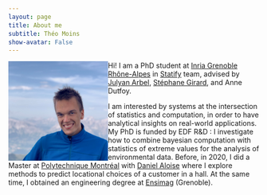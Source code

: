 ```yaml
---
layout: page
title: About me
subtitle: Théo Moins
show-avatar: False
---
```


<img style="float: left;" src="/assets/img/IMG_7998_carree.png" width="200">


Hi! I am a PhD student at [Inria Grenoble Rhône-Alpes](https://www.inria.fr/fr/centre-inria-grenoble-rhone-alpes) in [Statify](https://team.inria.fr/statify/) team, advised by [Julyan Arbel](https://www.julyanarbel.com/), [Stéphane Girard](http://mistis.inrialpes.fr/people/girard/), and Anne Dutfoy.

I am interested by systems at the intersection of statistics and computation, in order to have analytical insights on real-world applications. 
My PhD is funded by EDF R&D : I investigate how to combine bayesian computation with statistics of extreme values for the analysis of environmental data. 
Before, in 2020, I did a Master at [Polytechnique Montréal](https://www.polymtl.ca/) with [Daniel Aloise](https://www.polymtl.ca/expertises/aloise-daniel) where I explore methods to predict locational choices of a customer in a hall.
At the same time, I obtained an engineering degree at [Ensimag](https://ensimag.grenoble-inp.fr/) (Grenoble).


